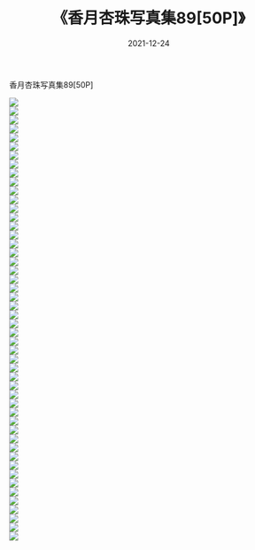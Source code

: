 ﻿---
layout: post
title:  《香月杏珠写真集89[50P]》
date:   2021-12-24
img: http://img.660000.xyz/Sharelink/性感/2021/香月杏珠写真集89[50P]/000.jpg
categories: [美女, 清纯, 唯美]
---

香月杏珠写真集89[50P]

  ![](http://img.660000.xyz/Sharelink/性感/2021/香月杏珠写真集89[50P]/001.jpg) <br> ![](http://img.660000.xyz/Sharelink/性感/2021/香月杏珠写真集89[50P]/002.jpg) <br> ![](http://img.660000.xyz/Sharelink/性感/2021/香月杏珠写真集89[50P]/003.jpg) <br> ![](http://img.660000.xyz/Sharelink/性感/2021/香月杏珠写真集89[50P]/004.jpg) <br> ![](http://img.660000.xyz/Sharelink/性感/2021/香月杏珠写真集89[50P]/005.jpg) <br> ![](http://img.660000.xyz/Sharelink/性感/2021/香月杏珠写真集89[50P]/006.jpg) <br> ![](http://img.660000.xyz/Sharelink/性感/2021/香月杏珠写真集89[50P]/007.jpg) <br> ![](http://img.660000.xyz/Sharelink/性感/2021/香月杏珠写真集89[50P]/008.jpg) <br> ![](http://img.660000.xyz/Sharelink/性感/2021/香月杏珠写真集89[50P]/009.jpg) <br> ![](http://img.660000.xyz/Sharelink/性感/2021/香月杏珠写真集89[50P]/010.jpg) <br> ![](http://img.660000.xyz/Sharelink/性感/2021/香月杏珠写真集89[50P]/011.jpg) <br> ![](http://img.660000.xyz/Sharelink/性感/2021/香月杏珠写真集89[50P]/012.jpg) <br> ![](http://img.660000.xyz/Sharelink/性感/2021/香月杏珠写真集89[50P]/013.jpg) <br> ![](http://img.660000.xyz/Sharelink/性感/2021/香月杏珠写真集89[50P]/014.jpg) <br> ![](http://img.660000.xyz/Sharelink/性感/2021/香月杏珠写真集89[50P]/015.jpg) <br> ![](http://img.660000.xyz/Sharelink/性感/2021/香月杏珠写真集89[50P]/016.jpg) <br> ![](http://img.660000.xyz/Sharelink/性感/2021/香月杏珠写真集89[50P]/017.jpg) <br> ![](http://img.660000.xyz/Sharelink/性感/2021/香月杏珠写真集89[50P]/018.jpg) <br> ![](http://img.660000.xyz/Sharelink/性感/2021/香月杏珠写真集89[50P]/019.jpg) <br> ![](http://img.660000.xyz/Sharelink/性感/2021/香月杏珠写真集89[50P]/020.jpg) <br> ![](http://img.660000.xyz/Sharelink/性感/2021/香月杏珠写真集89[50P]/021.jpg) <br> ![](http://img.660000.xyz/Sharelink/性感/2021/香月杏珠写真集89[50P]/022.jpg) <br> ![](http://img.660000.xyz/Sharelink/性感/2021/香月杏珠写真集89[50P]/023.jpg) <br> ![](http://img.660000.xyz/Sharelink/性感/2021/香月杏珠写真集89[50P]/024.jpg) <br> ![](http://img.660000.xyz/Sharelink/性感/2021/香月杏珠写真集89[50P]/025.jpg) <br> ![](http://img.660000.xyz/Sharelink/性感/2021/香月杏珠写真集89[50P]/026.jpg) <br> ![](http://img.660000.xyz/Sharelink/性感/2021/香月杏珠写真集89[50P]/027.jpg) <br> ![](http://img.660000.xyz/Sharelink/性感/2021/香月杏珠写真集89[50P]/028.jpg) <br> ![](http://img.660000.xyz/Sharelink/性感/2021/香月杏珠写真集89[50P]/029.jpg) <br> ![](http://img.660000.xyz/Sharelink/性感/2021/香月杏珠写真集89[50P]/030.jpg) <br> ![](http://img.660000.xyz/Sharelink/性感/2021/香月杏珠写真集89[50P]/031.jpg) <br> ![](http://img.660000.xyz/Sharelink/性感/2021/香月杏珠写真集89[50P]/032.jpg) <br> ![](http://img.660000.xyz/Sharelink/性感/2021/香月杏珠写真集89[50P]/033.jpg) <br> ![](http://img.660000.xyz/Sharelink/性感/2021/香月杏珠写真集89[50P]/034.jpg) <br> ![](http://img.660000.xyz/Sharelink/性感/2021/香月杏珠写真集89[50P]/035.jpg) <br> ![](http://img.660000.xyz/Sharelink/性感/2021/香月杏珠写真集89[50P]/036.jpg) <br> ![](http://img.660000.xyz/Sharelink/性感/2021/香月杏珠写真集89[50P]/037.jpg) <br> ![](http://img.660000.xyz/Sharelink/性感/2021/香月杏珠写真集89[50P]/038.jpg) <br> ![](http://img.660000.xyz/Sharelink/性感/2021/香月杏珠写真集89[50P]/039.jpg) <br> ![](http://img.660000.xyz/Sharelink/性感/2021/香月杏珠写真集89[50P]/040.jpg) <br> ![](http://img.660000.xyz/Sharelink/性感/2021/香月杏珠写真集89[50P]/041.jpg) <br> ![](http://img.660000.xyz/Sharelink/性感/2021/香月杏珠写真集89[50P]/042.jpg) <br> ![](http://img.660000.xyz/Sharelink/性感/2021/香月杏珠写真集89[50P]/043.jpg) <br> ![](http://img.660000.xyz/Sharelink/性感/2021/香月杏珠写真集89[50P]/044.jpg) <br> ![](http://img.660000.xyz/Sharelink/性感/2021/香月杏珠写真集89[50P]/045.jpg) <br> ![](http://img.660000.xyz/Sharelink/性感/2021/香月杏珠写真集89[50P]/046.jpg) <br> ![](http://img.660000.xyz/Sharelink/性感/2021/香月杏珠写真集89[50P]/047.jpg) <br> ![](http://img.660000.xyz/Sharelink/性感/2021/香月杏珠写真集89[50P]/048.jpg) <br> ![](http://img.660000.xyz/Sharelink/性感/2021/香月杏珠写真集89[50P]/049.jpg) <br> ![](http://img.660000.xyz/Sharelink/性感/2021/香月杏珠写真集89[50P]/050.jpg) <br>